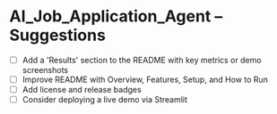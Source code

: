 # AI_Job_Application_Agent – Suggestions

- [ ] Add a 'Results' section to the README with key metrics or demo screenshots
- [ ] Improve README with Overview, Features, Setup, and How to Run
- [ ] Add license and release badges
- [ ] Consider deploying a live demo via Streamlit
